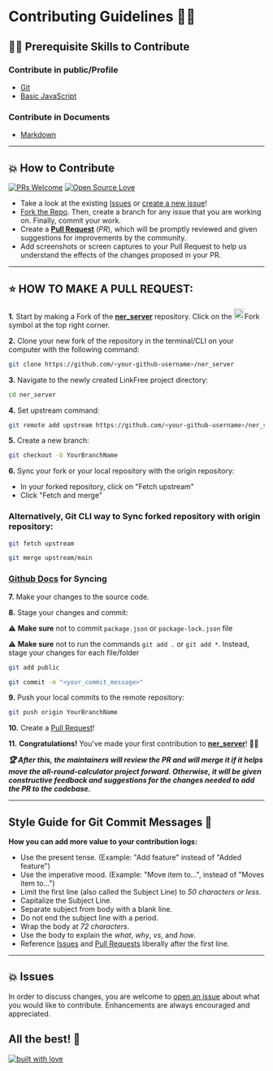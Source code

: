 # Contributing Guidelines 👨‍💻
## 👨‍💻 Prerequisite Skills to Contribute

### Contribute in public/Profile

- [Git](https://git-scm.com/) 
- [Basic JavaScript](https://developer.mozilla.org/en-US/docs/Web/JavaScript)

### Contribute in Documents

- [Markdown](https://www.markdownguide.org/basic-syntax/)

---
## 💥 How to Contribute

[![PRs Welcome](https://img.shields.io/badge/PRs-welcome-brightgreen.svg?style=flat-square)](https://github.com/nihilistdbanana/ner_server/pulls)
[![Open Source Love](https://badges.frapsoft.com/os/v1/open-source.png?v=103)](https://github.com/nihilistdbanana/)

- Take a look at the existing [Issues](https://github.com/nihilistdbanana/ner_server/issues) or [create a new issue](https://github.com/nihilistdbanana/ner_server/issues/new/choose)!
- [Fork the Repo](https://github.com/Susmita-Dey/all-round-calculator/fork). Then, create a branch for any issue that you are working on. Finally, commit your work.
- Create a **[Pull Request](https://github.com/nihilistdbanana/ner_server/compare)** (_PR_), which will be promptly reviewed and given suggestions for improvements by the community.
- Add screenshots or screen captures to your Pull Request to help us understand the effects of the changes proposed in your PR.


---
## ⭐ HOW TO MAKE A PULL REQUEST:

**1.** Start by making a Fork of the [**ner_server**](https://github.com/nihilistdbanana/ner_server/) repository. Click on the <a href="https://github.com/nihilistdbanana/ner_server/fork"><img src="https://i.imgur.com/G4z1kEe.png" height="21" width="21"></a>Fork symbol at the top right corner.

**2.** Clone your new fork of the repository in the terminal/CLI on your computer with the following command:

```bash
git clone https://github.com/<your-github-username>/ner_server
```

**3.** Navigate to the newly created LinkFree project directory:

```bash
cd ner_server
```

**4.** Set upstream command:

```bash
git remote add upstream https://github.com/<your-github-username>/ner_server.git
```

**5.** Create a new branch:

```bash
git checkout -b YourBranchName
```

**6.** Sync your fork or your local repository with the origin repository:

- In your forked repository, click on "Fetch upstream"
- Click "Fetch and merge"

### Alternatively, Git CLI way to Sync forked repository with origin repository:

```bash
git fetch upstream
```

```bash
git merge upstream/main
```

### [Github Docs](https://docs.github.com/en/github/collaborating-with-pull-requests/addressing-merge-conflicts/resolving-a-merge-conflict-on-github) for Syncing

**7.** Make your changes to the source code.

**8.** Stage your changes and commit:

⚠️ **Make sure** not to commit `package.json` or `package-lock.json` file

⚠️ **Make sure** not to run the commands `git add .` or `git add *`. Instead, stage your changes for each file/folder

```bash
git add public
```

```bash
git commit -m "<your_commit_message>"
```

**9.** Push your local commits to the remote repository:

```bash
git push origin YourBranchName
```

**10.** Create a [Pull Request](https://help.github.com/en/github/collaborating-with-issues-and-pull-requests/creating-a-pull-request)!

**11.** **Congratulations!** You've made your first contribution to [**ner_server**](https://github.com/nihilistdbanana/ner_server/graphs/contributors)! 🙌🏼

**_:trophy: After this, the maintainers will review the PR and will merge it if it helps move the all-round-calculator project forward. Otherwise, it will be given constructive feedback and suggestions for the changes needed to add the PR to the codebase._**

---

## Style Guide for Git Commit Messages :memo:

**How you can add more value to your contribution logs:**

- Use the present tense. (Example: "Add feature" instead of "Added feature")
- Use the imperative mood. (Example: "Move item to...", instead of "Moves item to...")
- Limit the first line (also called the Subject Line) to _50 characters or less_.
- Capitalize the Subject Line.
- Separate subject from body with a blank line.
- Do not end the subject line with a period.
- Wrap the body at _72 characters_.
- Use the body to explain the _what_, _why_, _vs_, and _how_.
- Reference [Issues](https://github.com/nihilistdbanana/ner_server/issues) and [Pull Requests](https://github.com/nihilistdbanana/ner_server/pulls) liberally after the first line.

---
## 💥 Issues

In order to discuss changes, you are welcome to [open an issue](https://github.com/nihilistdbanana/ner_server/issues/new/choose) about what you would like to contribute. Enhancements are always encouraged and appreciated.

## All the best! 🥇

[![built with love](https://forthebadge.com/images/badges/built-with-love.svg)](https://github.com/nihilistdbanana)
